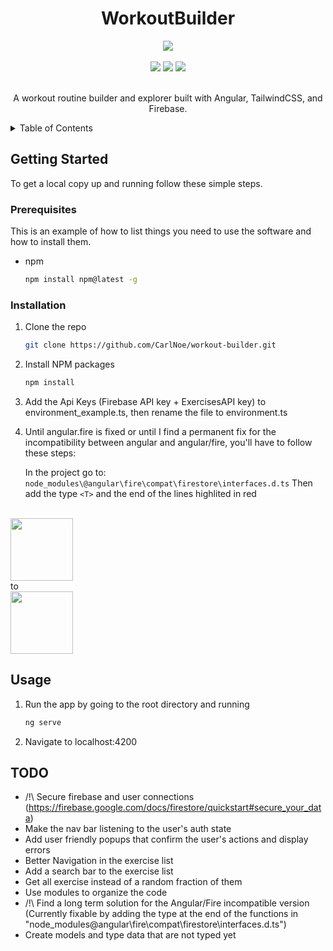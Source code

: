 <div align="center">
  <h1 align="center">WorkoutBuilder</h3>
  <img src="https://user-images.githubusercontent.com/78510016/211168572-382d0e7c-887f-41c9-baee-44281cd8226a.png"/>
  <br/>
  <br/>
  <div align="center">
    <img src="https://img.shields.io/badge/Angular-DD0031?style=for-the-badge&logo=angular&logoColor=white"/>
    <img src="https://img.shields.io/badge/Tailwind%20CSS-38B2AC?style=for-the-badge&logo=tailwind-css&logoColor=white"/>
    <img src="https://img.shields.io/badge/Firebase-FFCA28?style=for-the-badge&logo=firebase&logoColor=black"/>
  </div>
  <br/>
  <p align="center">
    A workout routine builder and explorer built with Angular, TailwindCSS, and Firebase.
  </p>
</div>

<!-- TABLE OF CONTENTS -->
<details>
  <summary>Table of Contents</summary>
  <ol>
    <li>
        <a href="#getting-started">Getting Started</a>
        <ul>
            <li><a href="#prerequisites">Prerequisites</a></li>
            <li><a href="#installation">Installation</a></li>
        </ul>
    </li>
    <li><a href="#usage">Usage</a></li>
    <li><a href="#todo">TODO</a></li>
  </ol>
</details>

<!-- GETTING STARTED -->

## Getting Started

To get a local copy up and running follow these simple steps.

### Prerequisites

This is an example of how to list things you need to use the software and how to install them.

- npm
  ```sh
  npm install npm@latest -g
  ```

### Installation

1. Clone the repo
   ```sh
   git clone https://github.com/CarlNoe/workout-builder.git
   ```
2. Install NPM packages
   ```sh
   npm install
   ```
3. Add the Api Keys (Firebase API key + ExercisesAPI key) to environment_example.ts, then rename the file to environment.ts

4. Until angular.fire is fixed or until I find a permanent fix for the incompatibility between angular and angular/fire,
   you'll have to follow these steps:

   In the project go to: `node_modules\@angular\fire\compat\firestore\interfaces.d.ts`
   Then add the type ```<T>``` and the end of the lines highlited in red
   <br/>
  <br/>
   <img src="https://user-images.githubusercontent.com/78510016/211215298-101334f6-5377-4efa-88be-4687bb9493ce.png" height="100px"/>
   <br/>
   to
   <br/>
   <img src="https://user-images.githubusercontent.com/78510016/211215311-f1df280a-2d42-4c36-89c7-41b72fb783ff.png" height="100px"/>

<!-- USAGE EXAMPLES -->

## Usage

1. Run the app by going to the root directory and running
   ```sh
   ng serve
   ```
2. Navigate to localhost:4200

<!-- ROADMAP -->

## TODO

- /!\ Secure firebase and user connections (https://firebase.google.com/docs/firestore/quickstart#secure_your_data)
- Make the nav bar listening to the user's auth state
- Add user friendly popups that confirm the user's actions and display errors
- Better Navigation in the exercise list
- Add a search bar to the exercise list
- Get all exercise instead of a random fraction of them
- Use modules to organize the code
- /!\ Find a long term solution for the Angular/Fire incompatible version
  (Currently fixable by adding the type <T> at the end of the functions in "node_modules\@angular\fire\compat\firestore\interfaces.d.ts")
- Create models and type data that are not typed yet
